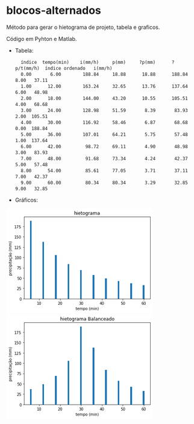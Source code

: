 # blocos-alternados
Método para gerar o hietograma de projeto, tabela e graficos.

Código em Pyhton e Matlab.

* Tabela:

        índice  tempo(min)    i(mm/h)     p(mm)     ?p(mm)      ?p/t(mm/h)  índice ordenado   i(mm/h)
        0.00	   6.00	       188.84	  18.88	     18.88	    188.84	      8.00	 37.11
        1.00	  12.00	       163.24	  32.65	     13.76	    137.64	      6.00	 48.98
        2.00	  18.00	       144.00	  43.20	     10.55	    105.51	      4.00	 68.68
        3.00	  24.00	       128.98	  51.59	      8.39	     83.93	      2.00	105.51
        4.00	  30.00	       116.92	  58.46	      6.87	     68.68	      0.00	188.84
        5.00	  36.00	       107.01	  64.21	      5.75	     57.48	      1.00	137.64
        6.00	  42.00	        98.72	  69.11	      4.90	     48.98	      3.00	 83.93
        7.00	  48.00	        91.68	  73.34	      4.24	     42.37	      5.00	 57.48
        8.00	  54.00	        85.61	  77.05	      3.71	     37.11	      7.00	 42.37
        9.00	  60.00	        80.34	  80.34	      3.29	     32.85	      9.00	 32.85


* Gráficos:

![foto1](post4-img1.png)
![foto1](post4-img2.png)
